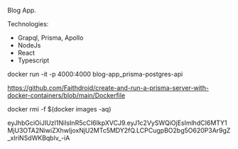 Blog App.

Technologies: 
- Grapql, Prisma, Apollo
- NodeJs
- React
- Typescript


docker run -it -p 4000:4000 blog-app_prisma-postgres-api


https://github.com/Faithdroid/create-and-run-a-prisma-server-with-docker-containers/blob/main/Dockerfile

docker rmi -f $(docker images -aq)

eyJhbGciOiJIUzI1NiIsInR5cCI6IkpXVCJ9.eyJ1c2VySWQiOjEsImlhdCI6MTY1MjU3OTA2NiwiZXhwIjoxNjU2MTc5MDY2fQ.LCPCugpBO2bg5O620P3Ar9gZ_xIriNSdWKBqblv_-iA